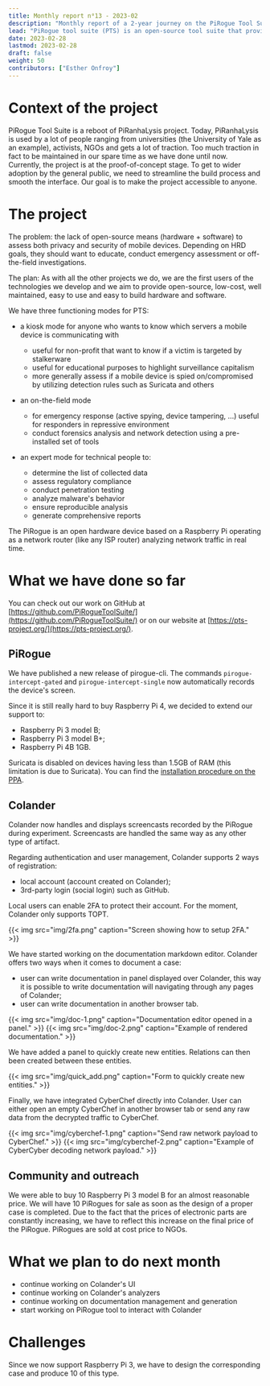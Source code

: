 ```yaml
---
title: Monthly report n⁰13 - 2023-02
description: "Monthly report of a 2-year journey on the PiRogue Tool Suite project"
lead: "PiRogue tool suite (PTS) is an open-source tool suite that provides a comprehensive mobile forensic and network traffic analysis platform."
date: 2023-02-28
lastmod: 2023-02-28
draft: false
weight: 50
contributors: ["Esther Onfroy"]
---
```


# Context of the project
PiRogue Tool Suite is a reboot of PiRanhaLysis project. Today, PiRanhaLysis is used by a lot of people ranging from universities (the University of Yale as an example), activists, NGOs and gets a lot of traction. Too much traction in fact to be maintained in our spare time as we have done until now. Currently, the project is at the proof-of-concept stage. To get to wider adoption by the general public, we need to streamline the build process and smooth the interface. Our goal is to make the project accessible to anyone.

# The project
The problem: the lack of open-source means (hardware + software) to assess both privacy and security of mobile devices. Depending on HRD goals, they should want to educate, conduct emergency assessment or off-the-field investigations.

The plan: As with all the other projects we do, we are the first users of the technologies we develop and we aim to provide open-source, low-cost, well maintained, easy to use and easy to build hardware and software. 

We have three functioning modes for PTS:

- a kiosk mode for anyone who wants to know which servers a mobile device is communicating with
  - useful for non-profit that want to know if a victim is targeted by stalkerware
  - useful for educational purposes to highlight surveillance capitalism
  - more generally assess if a mobile device is spied on/compromised by utilizing detection rules such as Suricata and others

- an on-the-field mode
  - for emergency response (active spying, device tampering, ...) useful for responders in repressive environment
  - conduct forensics analysis and network detection using a pre-installed set of tools

- an expert mode for technical people to:
  - determine the list of collected data
  - assess regulatory compliance
  - conduct penetration testing 
  - analyze malware's behavior
  - ensure reproducible analysis
  - generate comprehensive reports

The PiRogue is an open hardware device based on a Raspberry Pi operating as a network router (like any ISP router) analyzing network traffic in real time. 

# What we have done so far
You can check out our work on GitHub at [https://github.com/PiRogueToolSuite/](https://github.com/PiRogueToolSuite/) or on our website at [https://pts-project.org/](https://pts-project.org/).

## PiRogue

We have published a new release of pirogue-cli. The commands `pirogue-intercept-gated` and `pirogue-intercept-single` now automatically records the device's screen.

Since it is still really hard to buy Raspberry Pi 4, we decided to extend our support to:

* Raspberry Pi 3 model B;
* Raspberry Pi 3 model B+;
* Raspberry Pi 4B 1GB.

Suricata is disabled on devices having less than 1.5GB of RAM (this limitation is due to Suricata). You can find the [installation procedure on the PPA](https://pts-project.org/ppa/).

## Colander

Colander now handles and displays screencasts recorded by the PiRogue during experiment. Screencasts are handled the same way as any other type of artifact. 

Regarding authentication and user management, Colander supports 2 ways of registration:

* local account (account created on Colander);
* 3rd-party login (social login) such as GitHub.

Local users can enable 2FA to protect their account. For the moment, Colander only supports TOPT. 

{{< img src="img/2fa.png" caption="Screen showing how to setup 2FA." >}}

We have started working on the documentation markdown editor. Colander offers two ways when it comes to document a case:

* user can write documentation in panel displayed over Colander, this way it is possible to write documentation will navigating through any pages of Colander;
* user can write documentation in another browser tab.

{{< img src="img/doc-1.png" caption="Documentation editor opened in a panel." >}}
{{< img src="img/doc-2.png" caption="Example of rendered documentation." >}}

We have added a panel to quickly create new entities. Relations can then been created between these entities.

{{< img src="img/quick_add.png" caption="Form to quickly create new entities." >}}

Finally, we have integrated CyberChef directly into Colander. User can either open an empty CyberChef in another browser tab or send any raw data from the decrypted traffic to CyberChef.

{{< img src="img/cyberchef-1.png" caption="Send raw network payload to CyberChef." >}}
{{< img src="img/cyberchef-2.png" caption="Example of CyberCyber decoding network payload." >}}

## Community and outreach
We were able to buy 10 Raspberry Pi 3 model B for an almost reasonable price. We will have 10 PiRogues for sale as soon as the design of a proper case is completed. Due to the fact that the prices of electronic parts are constantly increasing, we have to reflect this increase on the final price of the PiRogue. PiRogues are sold at cost price to NGOs.

# What we plan to do next month

* continue working on Colander's UI
* continue working on Colander's analyzers
* continue working on documentation management and generation
* start working on PiRogue tool to interact with Colander

# Challenges
Since we now support Raspberry Pi 3, we have to design the corresponding case and produce 10 of this type.
